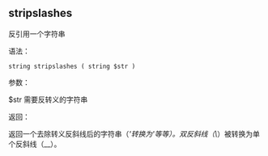 ## stripslashes

反引用一个字符串

语法：

```
string stripslashes ( string $str )
```

参数：

$str 需要反转义的字符串

返回：

返回一个去除转义反斜线后的字符串（_\'_转换为_'_等等）。双反斜线（_\\_）被转换为单个反斜线（_\_）。

